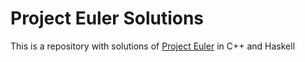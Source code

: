 # Project Euler Solutions
This is a repository with solutions of [Project Euler](https://projecteuler.net/archives) in C++ and Haskell